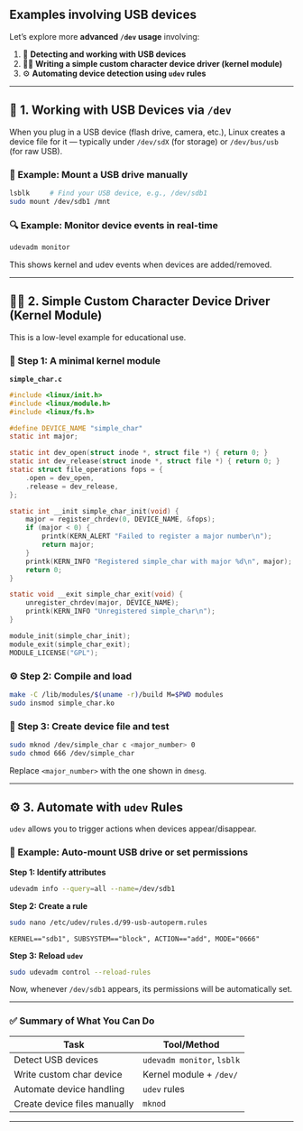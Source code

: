 ## Examples  involving  USB  devices

Let’s explore more **advanced `/dev` usage** involving:

1. 🔌 **Detecting and working with USB devices**
2. 🧑‍💻 **Writing a simple custom character device driver (kernel module)**
3. ⚙️ **Automating device detection using `udev` rules**

---

## 🔌 1. **Working with USB Devices via `/dev`**

When you plug in a USB device (flash drive, camera, etc.), Linux creates a device file for it — typically under `/dev/sdX` (for storage) or `/dev/bus/usb` (for raw USB).

### 🧪 Example: Mount a USB drive manually

```bash
lsblk     # Find your USB device, e.g., /dev/sdb1
sudo mount /dev/sdb1 /mnt
```

### 🔍 Example: Monitor device events in real-time

```bash
udevadm monitor
```

This shows kernel and udev events when devices are added/removed.

---

## 🧑‍💻 2. **Simple Custom Character Device Driver (Kernel Module)**

This is a low-level example for educational use.

### 🧱 Step 1: A minimal kernel module

**`simple_char.c`**

```c
#include <linux/init.h>
#include <linux/module.h>
#include <linux/fs.h>

#define DEVICE_NAME "simple_char"
static int major;

static int dev_open(struct inode *, struct file *) { return 0; }
static int dev_release(struct inode *, struct file *) { return 0; }
static struct file_operations fops = {
    .open = dev_open,
    .release = dev_release,
};

static int __init simple_char_init(void) {
    major = register_chrdev(0, DEVICE_NAME, &fops);
    if (major < 0) {
        printk(KERN_ALERT "Failed to register a major number\n");
        return major;
    }
    printk(KERN_INFO "Registered simple_char with major %d\n", major);
    return 0;
}

static void __exit simple_char_exit(void) {
    unregister_chrdev(major, DEVICE_NAME);
    printk(KERN_INFO "Unregistered simple_char\n");
}

module_init(simple_char_init);
module_exit(simple_char_exit);
MODULE_LICENSE("GPL");
```

### ⚙️ Step 2: Compile and load

```bash
make -C /lib/modules/$(uname -r)/build M=$PWD modules
sudo insmod simple_char.ko
```

### 🔌 Step 3: Create device file and test

```bash
sudo mknod /dev/simple_char c <major_number> 0
sudo chmod 666 /dev/simple_char
```

Replace `<major_number>` with the one shown in `dmesg`.

---

## ⚙️ 3. **Automate with `udev` Rules**

`udev` allows you to trigger actions when devices appear/disappear.

### 🧩 Example: Auto-mount USB drive or set permissions

**Step 1: Identify attributes**

```bash
udevadm info --query=all --name=/dev/sdb1
```

**Step 2: Create a rule**

```bash
sudo nano /etc/udev/rules.d/99-usb-autoperm.rules
```

```udev
KERNEL=="sdb1", SUBSYSTEM=="block", ACTION=="add", MODE="0666"
```

**Step 3: Reload `udev`**

```bash
sudo udevadm control --reload-rules
```

Now, whenever `/dev/sdb1` appears, its permissions will be automatically set.

---

### ✅ Summary of What You Can Do

| Task                         | Tool/Method                |
| ---------------------------- | -------------------------- |
| Detect USB devices           | `udevadm monitor`, `lsblk` |
| Write custom char device     | Kernel module + `/dev/`    |
| Automate device handling     | `udev` rules               |
| Create device files manually | `mknod`                    |

---


